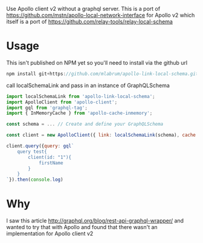 Use Apollo client v2 without a graphql server.
This is a port of https://github.com/mstn/apollo-local-network-interface for Apollo v2
which itself is a port of https://github.com/relay-tools/relay-local-schema

# Usage
This isn't published on NPM yet so you'll need to install via the github url

```js
npm install git+https://github.com/mlabrum/apollo-link-local-schema.git#v1.0.0
```

call localSchemaLink and pass in an instance of GraphQLSchema
```js
import localSchemaLink from 'apollo-link-local-schema';
import ApolloClient from 'apollo-client';
import gql from 'graphql-tag';
import { InMemoryCache } from 'apollo-cache-inmemory';

const schema = ... // Create and define your GraphQLSchema

const client = new ApolloClient({ link: localSchemaLink(schema), cache: new InMemoryCache()});

client.query({query: gql`
	query test{
		client(id: "1"){
			firstName
		}
	}
`}).then(console.log)
```

# Why
I saw this article http://graphql.org/blog/rest-api-graphql-wrapper/ and wanted to try that with Apollo and found that there wasn't an implementation for Apollo client v2
